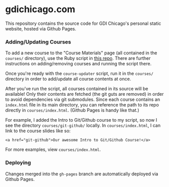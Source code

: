 # gdichicago.com
This repository contains the source code for GDI Chicago's personal static website, hosted via Github Pages.

### Adding/Updating Courses
To add a new course to the "Course Materials" page (all contained in the `courses/` directory), use the Ruby script in [this repo](https://github.com/gdichicago/course-updater). There are further instructions on adding/removing courses and running the script there.

Once you're ready with the `course-updater` script, run it in the `courses/` directory in order to add/update all course contents at once.

After you've run the script, all courses contained in its source will be available! Only their contents are fetched (the git guts are removed) in order to avoid dependencies via git submodules. Since each course contains an `index.html` file in its main directory, you can reference the path to its repo directly in `courses/index.html`. (Github Pages is handy like that.)

For example, I added the Intro to Git/Github course to my script, so now I see the directory `courses/git-github/` locally. In `courses/index.html`, I can link to the course slides like so:

```
<a href="git-github">Our awesome Intro to Git/Github Course!</a>
```
For more examples, view `courses/index.html`.

### Deploying
Changes merged into the `gh-pages` branch are automatically deployed via Github Pages.
